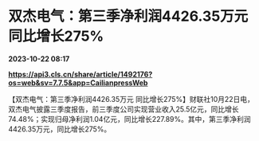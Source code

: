 # 双杰电气：第三季净利润4426.35万元 同比增长275%

**2023-10-22 08:17**

**https://api3.cls.cn/share/article/1492176?os=web&sv=7.7.5&app=CailianpressWeb**

【双杰电气：第三季净利润4426.35万元 同比增长275%】财联社10月22日电，双杰电气披露三季度报告，前三季度公司实现营业收入25.5亿元，同比增长74.48%；实现归母净利润1.04亿元，同比增长227.89%。其中，第三季净利润4426.35万元，同比增长275%。